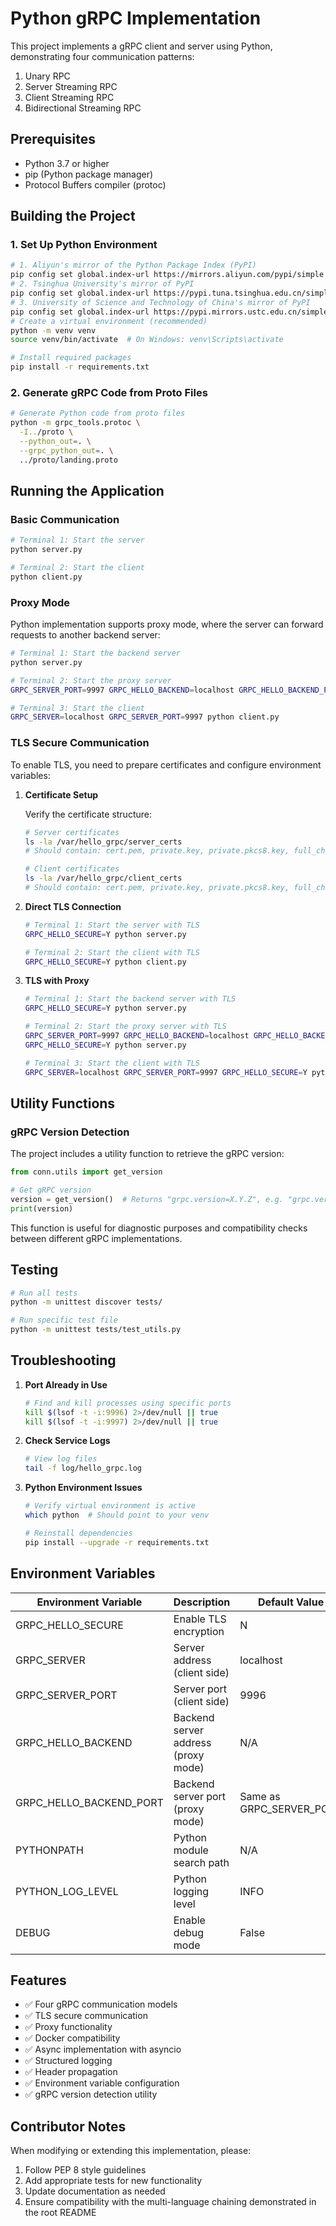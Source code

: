 # Python gRPC Implementation

This project implements a gRPC client and server using Python, demonstrating four communication patterns:
1. Unary RPC
2. Server Streaming RPC
3. Client Streaming RPC
4. Bidirectional Streaming RPC

## Prerequisites

- Python 3.7 or higher
- pip (Python package manager)
- Protocol Buffers compiler (protoc)

## Building the Project

### 1. Set Up Python Environment

```bash
# 1. Aliyun's mirror of the Python Package Index (PyPI)
pip config set global.index-url https://mirrors.aliyun.com/pypi/simple
# 2. Tsinghua University's mirror of PyPI
pip config set global.index-url https://pypi.tuna.tsinghua.edu.cn/simple
# 3. University of Science and Technology of China's mirror of PyPI
pip config set global.index-url https://pypi.mirrors.ustc.edu.cn/simple
# Create a virtual environment (recommended)
python -m venv venv
source venv/bin/activate  # On Windows: venv\Scripts\activate

# Install required packages
pip install -r requirements.txt
```

### 2. Generate gRPC Code from Proto Files

```bash
# Generate Python code from proto files
python -m grpc_tools.protoc \
  -I../proto \
  --python_out=. \
  --grpc_python_out=. \
  ../proto/landing.proto
```

## Running the Application

### Basic Communication

```bash
# Terminal 1: Start the server
python server.py

# Terminal 2: Start the client
python client.py
```

### Proxy Mode

Python implementation supports proxy mode, where the server can forward requests to another backend server:

```bash
# Terminal 1: Start the backend server
python server.py

# Terminal 2: Start the proxy server
GRPC_SERVER_PORT=9997 GRPC_HELLO_BACKEND=localhost GRPC_HELLO_BACKEND_PORT=9996 python server.py

# Terminal 3: Start the client
GRPC_SERVER=localhost GRPC_SERVER_PORT=9997 python client.py
```

### TLS Secure Communication

To enable TLS, you need to prepare certificates and configure environment variables:

1. **Certificate Setup**

   Verify the certificate structure:
   ```bash
   # Server certificates
   ls -la /var/hello_grpc/server_certs
   # Should contain: cert.pem, private.key, private.pkcs8.key, full_chain.pem, myssl_root.cer
   
   # Client certificates
   ls -la /var/hello_grpc/client_certs
   # Should contain: cert.pem, private.key, private.pkcs8.key, full_chain.pem, myssl_root.cer
   ```

2. **Direct TLS Connection**

   ```bash
   # Terminal 1: Start the server with TLS
   GRPC_HELLO_SECURE=Y python server.py
   
   # Terminal 2: Start the client with TLS
   GRPC_HELLO_SECURE=Y python client.py
   ```

3. **TLS with Proxy**

   ```bash
   # Terminal 1: Start the backend server with TLS
   GRPC_HELLO_SECURE=Y python server.py
   
   # Terminal 2: Start the proxy server with TLS
   GRPC_SERVER_PORT=9997 GRPC_HELLO_BACKEND=localhost GRPC_HELLO_BACKEND_PORT=9996 \
   GRPC_HELLO_SECURE=Y python server.py
   
   # Terminal 3: Start the client with TLS
   GRPC_SERVER=localhost GRPC_SERVER_PORT=9997 GRPC_HELLO_SECURE=Y python client.py
   ```

## Utility Functions

### gRPC Version Detection

The project includes a utility function to retrieve the gRPC version:

```python
from conn.utils import get_version

# Get gRPC version
version = get_version()  # Returns "grpc.version=X.Y.Z", e.g. "grpc.version=1.71.0"
print(version)
```

This function is useful for diagnostic purposes and compatibility checks between different gRPC implementations.

## Testing

```bash
# Run all tests
python -m unittest discover tests/

# Run specific test file
python -m unittest tests/test_utils.py
```

## Troubleshooting

1. **Port Already in Use**
   ```bash
   # Find and kill processes using specific ports
   kill $(lsof -t -i:9996) 2>/dev/null || true
   kill $(lsof -t -i:9997) 2>/dev/null || true
   ```

2. **Check Service Logs**
   ```bash
   # View log files
   tail -f log/hello_grpc.log
   ```

3. **Python Environment Issues**
   ```bash
   # Verify virtual environment is active
   which python  # Should point to your venv
   
   # Reinstall dependencies 
   pip install --upgrade -r requirements.txt
   ```

## Environment Variables

| Environment Variable       | Description                               | Default Value |
|---------------------------|-------------------------------------------|--------------|
| GRPC_HELLO_SECURE         | Enable TLS encryption                     | N            |
| GRPC_SERVER               | Server address (client side)              | localhost    |
| GRPC_SERVER_PORT          | Server port (client side)                 | 9996         |
| GRPC_HELLO_BACKEND        | Backend server address (proxy mode)       | N/A          |
| GRPC_HELLO_BACKEND_PORT   | Backend server port (proxy mode)          | Same as GRPC_SERVER_PORT |
| PYTHONPATH                | Python module search path                 | N/A          |
| PYTHON_LOG_LEVEL          | Python logging level                      | INFO         |
| DEBUG                     | Enable debug mode                         | False        |

## Features

- ✅ Four gRPC communication models
- ✅ TLS secure communication
- ✅ Proxy functionality
- ✅ Docker compatibility
- ✅ Async implementation with asyncio
- ✅ Structured logging
- ✅ Header propagation
- ✅ Environment variable configuration
- ✅ gRPC version detection utility

## Contributor Notes

When modifying or extending this implementation, please:
1. Follow PEP 8 style guidelines
2. Add appropriate tests for new functionality
3. Update documentation as needed
4. Ensure compatibility with the multi-language chaining demonstrated in the root README
